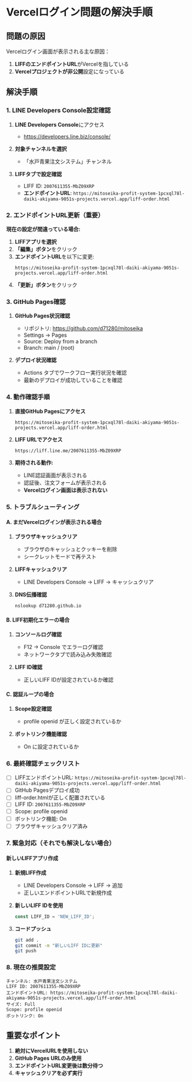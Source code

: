# Vercelログイン問題の解決手順

## 問題の原因

Vercelログイン画面が表示される主な原因：
1. **LIFFのエンドポイントURL**がVercelを指している
2. **Vercelプロジェクトが非公開**設定になっている

## 解決手順

### 1. LINE Developers Console設定確認

1. **LINE Developers Console**にアクセス
   - https://developers.line.biz/console/

2. **対象チャンネルを選択**
   - 「水戸青果注文システム」チャンネル

3. **LIFFタブで設定確認**
   - LIFF ID: `2007611355-MbZ09XRP`
   - **エンドポイントURL**: `https://mitoseika-profit-system-1pcxql78l-daiki-akiyama-9051s-projects.vercel.app/liff-order.html`

### 2. エンドポイントURL更新（重要）

**現在の設定が間違っている場合:**

1. **LIFFアプリを選択**
2. **「編集」ボタン**をクリック
3. **エンドポイントURL**を以下に変更:
   ```
   https://mitoseika-profit-system-1pcxql78l-daiki-akiyama-9051s-projects.vercel.app/liff-order.html
   ```
4. **「更新」ボタン**をクリック

### 3. GitHub Pages確認

1. **GitHub Pages状況確認**
   - リポジトリ: https://github.com/d71280/mitoseika
   - Settings → Pages
   - Source: Deploy from a branch
   - Branch: main / (root)

2. **デプロイ状況確認**
   - Actions タブでワークフロー実行状況を確認
   - 最新のデプロイが成功していることを確認

### 4. 動作確認手順

1. **直接GitHub Pagesにアクセス**
   ```
   https://mitoseika-profit-system-1pcxql78l-daiki-akiyama-9051s-projects.vercel.app/liff-order.html
   ```

2. **LIFF URLでアクセス**
   ```
   https://liff.line.me/2007611355-MbZ09XRP
   ```

3. **期待される動作:**
   - LINE認証画面が表示される
   - 認証後、注文フォームが表示される
   - **Vercelログイン画面は表示されない**

### 5. トラブルシューティング

#### A. まだVercelログインが表示される場合

1. **ブラウザキャッシュクリア**
   - ブラウザのキャッシュとクッキーを削除
   - シークレットモードで再テスト

2. **LIFFキャッシュクリア**
   - LINE Developers Console → LIFF → キャッシュクリア

3. **DNS伝播確認**
   ```bash
   nslookup d71280.github.io
   ```

#### B. LIFF初期化エラーの場合

1. **コンソールログ確認**
   - F12 → Console でエラーログ確認
   - ネットワークタブで読み込み失敗確認

2. **LIFF ID確認**
   - 正しいLIFF IDが設定されているか確認

#### C. 認証ループの場合

1. **Scope設定確認**
   - profile openid が正しく設定されているか

2. **ボットリンク機能確認**
   - On に設定されているか

### 6. 最終確認チェックリスト

- [ ] LIFFエンドポイントURL: `https://mitoseika-profit-system-1pcxql78l-daiki-akiyama-9051s-projects.vercel.app/liff-order.html`
- [ ] GitHub Pagesデプロイ成功
- [ ] liff-order.htmlが正しく配置されている
- [ ] LIFF ID: `2007611355-MbZ09XRP`
- [ ] Scope: profile openid
- [ ] ボットリンク機能: On
- [ ] ブラウザキャッシュクリア済み

### 7. 緊急対応（それでも解決しない場合）

#### 新しいLIFFアプリ作成

1. **新規LIFF作成**
   - LINE Developers Console → LIFF → 追加
   - 正しいエンドポイントURLで新規作成

2. **新しいLIFF IDを使用**
   ```javascript
   const LIFF_ID = 'NEW_LIFF_ID';
   ```

3. **コードプッシュ**
   ```bash
   git add .
   git commit -m "新しいLIFF IDに更新"
   git push
   ```

### 8. 現在の推奨設定

```
チャンネル: 水戸青果注文システム
LIFF ID: 2007611355-MbZ09XRP
エンドポイントURL: https://mitoseika-profit-system-1pcxql78l-daiki-akiyama-9051s-projects.vercel.app/liff-order.html
サイズ: Full
Scope: profile openid
ボットリンク: On
```

## 重要なポイント

1. **絶対にVercelURLを使用しない**
2. **GitHub Pages URLのみ使用**
3. **エンドポイントURL変更後は数分待つ**
4. **キャッシュクリアを必ず実行**